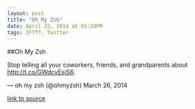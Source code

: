 ```yaml
---
layout: post
title: "Oh My Zsh"
date: April 22, 2014 at 01:29PM
tags: IFTTT, Twitter
---
```

##Oh My Zsh


Stop telling all your coworkers, friends, and grandparents about http://t.co/GWdcvEsjS6.

— oh my zsh (@ohmyzsh) March 26, 2014

[link to source](http://ohmyz.sh) 
